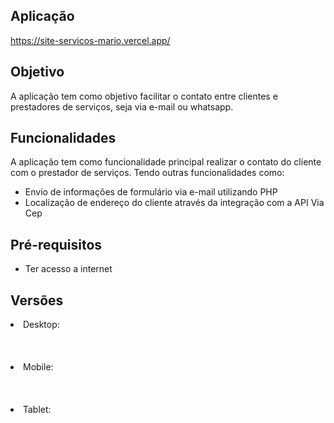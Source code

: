 ## Aplicação
https://site-servicos-mario.vercel.app/

## Objetivo
<p>A aplicação tem como objetivo facilitar o contato entre clientes e prestadores de serviços, seja via e-mail ou whatsapp.</p>

## Funcionalidades
<p>A aplicação tem como funcionalidade principal realizar o contato do cliente com o prestador de serviços. Tendo outras funcionalidades como:</p>
<ul>
  <li>Envio de informações de formulário via e-mail utilizando PHP</li>
  <li>Localização de endereço do cliente através da integração com a API Via Cep</li>
</ul>

## Pré-requisitos
<ul>
  <li>Ter acesso a internet</li>
</ul>

## Versões
<div>
  <li>Desktop:</li> <br>
  <img src=""><br><br><br>

  <li>Mobile:</li> <br>
  <img src=""> <br><br><br>

  <li>Tablet:</li> <br>
  <img src="">
</div>
